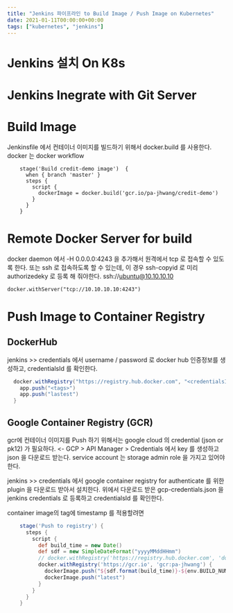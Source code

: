 ```yaml
---
title: "Jenkins 파이프라인 to Build Image / Push Image on Kubernetes"
date: 2021-01-11T00:00:00+00:00
tags: ["kubernetes", "jenkins"]
---
```


# Jenkins 설치 On K8s

# Jenkins Inegrate with Git Server


# Build Image

Jenkinsfile 에서 컨테이너 이미지를 빌드하기 위해서 docker.build 를 사용한다. docker 는 docker workflow

```
    stage('Build credit-demo image')  {
      when { branch 'master' }
      steps {
        script {
          dockerImage = docker.build('gcr.io/pa-jhwang/credit-demo')
        }
      }
    }
```

# Remote Docker Server for build

docker daemon 에서  -H 0.0.0.0:4243 을 추가해서 원격에서 tcp 로 접속할 수 있도록 한다.
또는 ssh 로 접속하도록 할 수 있는데, 이 경우 ssh-copyid 로 미리 authorizedeky 로 등록 해 줘야한다.
ssh://ubuntu@10.10.10.10 

```
docker.withServer("tcp://10.10.10.10:4243")
```

# Push Image to Container Registry
## DockerHub

jenkins >> credentials 에서 username / password 로 docker hub 인증정보를 생성하고, credentialsId 를 확인한다.

```groovy
  docker.withRegistry("https://registry.hub.docker.com", "<credentialsId>")  {
    app.push("<tags>")
    app.push("lastest")
  }
```

## Google Container Registry (GCR)

gcr에 컨테이너 이미지를 Push 하기 위해서는 google cloud 의 credential (json or pk12) 가 필요하다. <- GCP > API Manager > Credentials 에서 key 를 생성하고 json 을 다운로드 받는다. service account 는 storage admin role 을 가지고 있어야 한다.

jenkins >> credentials 에서 google container registry for authenticate 를 위한 plugin 을 다운로드 받아서 설치한다.
위에서 다운로드 받은 gcp-credentials.json 을 jenkins credentials 로 등록하고 credentialsId 를 확인한다.

container image의 tag에 timestamp 를 적용할려면 
```groovy
    stage('Push to registry') {
      steps {
        script {
          def build_time = new Date()
          def sdf = new SimpleDateFormat("yyyyMMddHHmm")
          // docker.withRegistry('https://registry.hub.docker.com', 'docker-hub-jhwangdemo') {
          docker.withRegistry('https://gcr.io', 'gcr:pa-jhwang') {
            dockerImage.push("${sdf.format(build_time)}-${env.BUILD_NUMBER}")
            dockerImage.push("latest")
          }
        }
      }
    }
```


